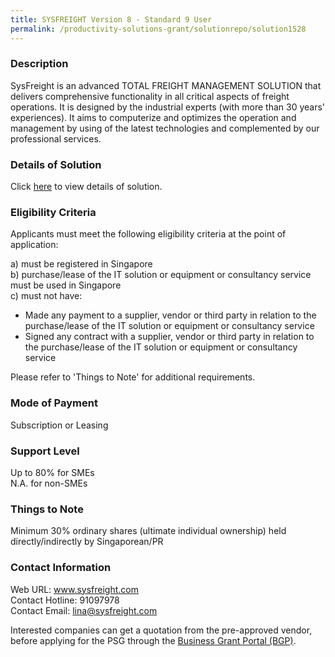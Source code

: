 ```yaml
---
title: SYSFREIGHT Version 8 - Standard 9 User
permalink: /productivity-solutions-grant/solutionrepo/solution1528
---
```


### Description

SysFreight is an advanced TOTAL FREIGHT MANAGEMENT SOLUTION that delivers comprehensive functionality in all critical aspects of freight operations. It is designed by the industrial experts (with more than 30 years' experiences). It aims to computerize and optimizes the operation and management by using of the latest technologies and complemented by our professional services.

### Details of Solution

Click <a href='https://www.gobusiness.gov.sg/images/psg/Desensitised_SYSMAGIC_20200398_Annex_3_Part_3.pdf' target='_blank'>here</a> to view details of solution.

### Eligibility Criteria

Applicants must meet the following eligibility criteria at the point of application:

a) must be registered in Singapore <br>
b) purchase/lease of the IT solution or equipment or consultancy service must be used in Singapore <br>
c) must not have:
- Made any payment to a supplier, vendor or third party in relation to the purchase/lease of the IT solution or equipment or consultancy service
- Signed any contract with a supplier, vendor or third party in relation to the purchase/lease of the IT solution or equipment or consultancy service

Please refer to 'Things to Note' for additional requirements.

### Mode of Payment
Subscription or Leasing

### Support Level
Up to 80% for SMEs <br>
N.A. for non-SMEs

### Things to Note
Minimum 30% ordinary shares (ultimate individual ownership) held directly/indirectly by Singaporean/PR

### Contact Information
Web URL: www.sysfreight.com <br>Contact Hotline: 91097978 <br>Contact Email: lina@sysfreight.com <br>

Interested companies can get a quotation from the pre-approved vendor, before applying for the PSG through the <a target='_blank' href='https://www.businessgrants.gov.sg/'>Business Grant Portal (BGP)</a>.
